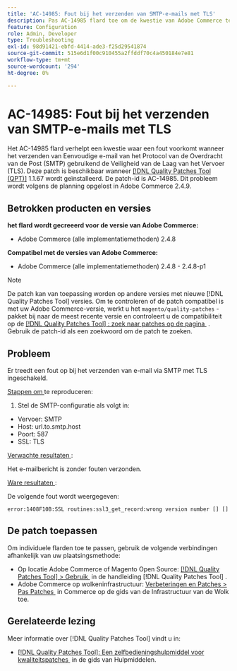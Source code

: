 ```yaml
---
title: 'AC-14985: Fout bij het verzenden van SMTP-e-mails met TLS'
description: Pas AC-14985 flard toe om de kwestie van Adobe Commerce te bevestigen waar een fout voorkomt wanneer het verzenden van Eenvoudige e-mail van het Protocol van de Overdracht van de Post (SMTP) gebruikend de Veiligheid van de Laag van het Vervoer (TLS).
feature: Configuration
role: Admin, Developer
type: Troubleshooting
exl-id: 98d91421-ebfd-4414-ade3-f25d29541874
source-git-commit: 515e6d1f00c910455a2ffddf70c4a450184e7e81
workflow-type: tm+mt
source-wordcount: '294'
ht-degree: 0%

---
```


# AC-14985: Fout bij het verzenden van SMTP-e-mails met TLS

Het AC-14985 flard verhelpt een kwestie waar een fout voorkomt wanneer het verzenden van Eenvoudige e-mail van het Protocol van de Overdracht van de Post (SMTP) gebruikend de Veiligheid van de Laag van het Vervoer (TLS). Deze patch is beschikbaar wanneer [[!DNL Quality Patches Tool (QPT)]](/help/tools/quality-patches-tool/quality-patches-tool-to-self-serve-quality-patches.md) 1.1.67 wordt geïnstalleerd. De patch-id is AC-14985. Dit probleem wordt volgens de planning opgelost in Adobe Commerce 2.4.9.

## Betrokken producten en versies

**het flard wordt gecreeerd voor de versie van Adobe Commerce:**

* Adobe Commerce (alle implementatiemethoden) 2.4.8

**Compatibel met de versies van Adobe Commerce:**

* Adobe Commerce (alle implementatiemethoden) 2.4.8 - 2.4.8-p1

>[!NOTE]
>
>De patch kan van toepassing worden op andere versies met nieuwe [!DNL Quality Patches Tool] versies. Om te controleren of de patch compatibel is met uw Adobe Commerce-versie, werkt u het `magento/quality-patches` -pakket bij naar de meest recente versie en controleert u de compatibiliteit op de [[!DNL Quality Patches Tool] : zoek naar patches op de pagina &#x200B;](https://experienceleague.adobe.com/tools/commerce-quality-patches/index.html?lang=nl-NL) . Gebruik de patch-id als een zoekwoord om de patch te zoeken.

## Probleem

Er treedt een fout op bij het verzenden van e-mail via SMTP met TLS ingeschakeld.

<u> Stappen om </u> te reproduceren:

1. Stel de SMTP-configuratie als volgt in:
* Vervoer: SMTP
* Host: url.to.smtp.host
* Poort: 587
* SSL: TLS

<u> Verwachte resultaten </u>:

Het e-mailbericht is zonder fouten verzonden.

<u> Ware resultaten </u>:

De volgende fout wordt weergegeven:

```
error:1408F10B:SSL routines:ssl3_get_record:wrong version number [] []
```

## De patch toepassen

Om individuele flarden toe te passen, gebruik de volgende verbindingen afhankelijk van uw plaatsingsmethode:

* Op locatie Adobe Commerce of Magento Open Source: [[!DNL Quality Patches Tool] > Gebruik &#x200B;](/help/tools/quality-patches-tool/usage.md) in de handleiding [!DNL Quality Patches Tool] .
* Adobe Commerce op wolkeninfrastructuur: [&#x200B; Verbeteringen en Patches > Pas Patches &#x200B;](https://experienceleague.adobe.com/docs/commerce-cloud-service/user-guide/develop/upgrade/apply-patches.html?lang=nl-NL) in Commerce op de gids van de Infrastructuur van de Wolk toe.

## Gerelateerde lezing

Meer informatie over [!DNL Quality Patches Tool] vindt u in:

* [[!DNL Quality Patches Tool]: Een zelfbedieningshulpmiddel voor kwaliteitspatches &#x200B;](/help/tools/quality-patches-tool/quality-patches-tool-to-self-serve-quality-patches.md) in de gids van Hulpmiddelen.
